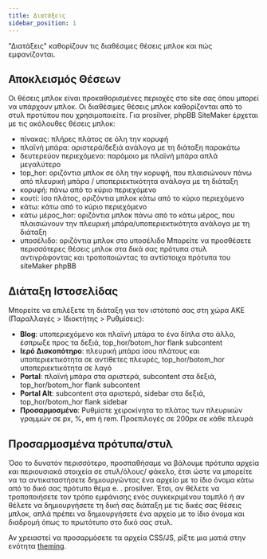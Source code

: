 ```yaml
---
title: Διατάξεις
sidebar_position: 1
---
```


"Διατάξεις" καθορίζουν τις διαθέσιμες θέσεις μπλοκ και πώς εμφανίζονται.

## Αποκλεισμός Θέσεων
Οι θέσεις μπλοκ είναι προκαθορισμένες περιοχές στο site σας όπου μπορεί να υπάρχουν μπλοκ. Οι διαθέσιμες θέσεις μπλοκ καθορίζονται από το στυλ προτύπου που χρησιμοποιείτε. Για prosilver, phpBB SiteMaker έρχεται με τις ακόλουθες θέσεις μπλοκ:
* πίνακας: πλήρες πλάτος σε όλη την κορυφή
* πλαϊνή μπάρα: αριστερά/δεξιά ανάλογα με τη διάταξη παρακάτω
* δευτερεύον περιεχόμενο: παρόμοιο με πλαϊνή μπάρα απλά μεγαλύτερο
* top_hor: οριζόντια μπλοκ σε όλη την κορυφή, που πλαισιώνουν πάνω από πλευρική μπάρα / υποπεριεκτικότητα ανάλογα με τη διάταξη
* κορυφή: πάνω από το κύριο περιεχόμενο
* κουτί: ίσο πλάτος, οριζόντια μπλοκ κάτω από το κύριο περιεχόμενο
* κάτω: κάτω από το κύριο περιεχόμενο
* κάτω μέρος_hor: οριζόντια μπλοκ πάνω από το κάτω μέρος, που πλαισιώνουν την πλευρική μπάρα/υποπεριεκτικότητα ανάλογα με τη διάταξη
* υποσέλιδο: οριζόντια μπλοκ στο υποσέλιδο Μπορείτε να προσθέσετε περισσότερες θέσεις μπλοκ στα δικά σας πρότυπα στυλ αντιγράφοντας και τροποποιώντας τα αντίστοιχα πρότυπα του siteMaker phpBB

## Διάταξη Ιστοσελίδας
Μπορείτε να επιλέξετε τη διάταξη για τον ιστότοπό σας στη χώρα ΑΚΕ (Παραλλαγές > Ιδιοκτήτης > Ρυθμίσεις):
* **Blog**: υποπεριεχόμενο και πλαϊνή μπάρα το ένα δίπλα στο άλλο, έσπρωξε προς τα δεξιά, top_hor/botom_hor flank subcontent
* **Ιερό Δισκοπότηρο**: πλευρική μπάρα ίσου πλάτους και υποπεριεκτικότητα σε αντίθετες πλευρές, top_hor/botom_hor υποπεριεκτικότητα σε λαγό
* **Portal**: πλαϊνή μπάρα στα αριστερά, subcontent στα δεξιά, top_hor/botom_hor flank subcontent
* **Portal Alt**: subcontent στα αριστερά, sidebar στα δεξιά, top_hor/botom_hor flank sidebar
* **Προσαρμοσμένο**: Ρυθμίστε χειροκίνητα το πλάτος των πλευρικών γραμμών σε px, %, em ή rem. Προεπιλογές σε 200px σε κάθε πλευρά

## Προσαρμοσμένα πρότυπα/στυλ
Όσο το δυνατόν περισσότερο, προσπαθήσαμε να βάλουμε πρότυπα αρχεία και περιουσιακά στοιχεία σε στυλ/όλους/ φάκελο, έτσι ώστε να μπορείτε να τα αντικαταστήσετε δημιουργώντας ένα αρχείο με το ίδιο όνομα κάτω από το δικό σας πρότυπο θέμα e. . prosilver. Έτσι, αν θέλετε να τροποποιήσετε τον τρόπο εμφάνισης ενός συγκεκριμένου ταμπλό ή αν θέλετε να δημιουργήσετε τη δική σας διάταξη με τις δικές σας θέσεις μπλοκ, απλά πρέπει να δημιουργήσετε ένα αρχείο με το ίδιο όνομα και διαδρομή όπως το πρωτότυπο στο δικό σας στυλ.

Αν χρειαστεί να προσαρμόσετε τα αρχεία CSS/JS, ρίξτε μια ματιά στην ενότητα [theming](/docs/dev/theming).